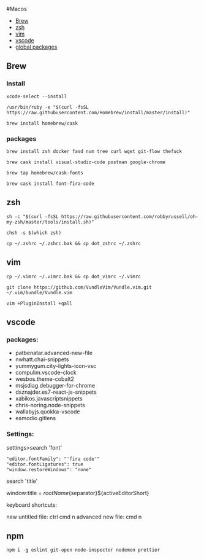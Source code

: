 #Macos

* [Brew](##Brew)
* [zsh](##zsh)
* [vim](##vim)
* [vscode](##vscode)
* [global packages](##npm)

## Brew

### Install

`xcode-select --install`

`/usr/bin/ruby -e "$(curl -fsSL https://raw.githubusercontent.com/Homebrew/install/master/install)"`

`brew install homebrew/cask`

###  packages

`brew install zsh docker fasd nvm tree curl wget git-flow thefuck`

`brew cask install visual-studio-code postman google-chrome`

`brew tap homebrew/cask-fonts`

`brew cask install font-fira-code`

## zsh

`sh -c "$(curl -fsSL https://raw.githubusercontent.com/robbyrussell/oh-my-zsh/master/tools/install.sh)"`

`chsh -s $(which zsh)`

`cp ~/.zshrc ~/.zshrc.bak && cp dot_zshrc ~/.zshrc`

## vim

`cp ~/.vimrc ~/.vimrc.bak && cp dot_vimrc ~/.vimrc`

`git clone https://github.com/VundleVim/Vundle.vim.git ~/.vim/bundle/Vundle.vim`

`vim +PluginInstall +qall`

## vscode

### packages: 

 * patbenatar.advanced-new-file
 * nwhatt.chai-snippets
 * yummygum.city-lights-icon-vsc
 * compulim.vscode-clock
 * wesbos.theme-cobalt2
 * msjsdiag.debugger-for-chrome
 * dsznajder.es7-react-js-snippets
 * xabikos.javascriptsnippets
 * chris-noring.node-snippets
 * wallabyjs.quokka-vscode
 * eamodio.gitlens

### Settings:
    
settings>search 'font'
    
```
"editor.fontFamily": "'fira code'"
"editor.fontLigatures": true
"window.restoreWindows": "none"
```

search 'title'

window:title = ${rootName}${separator}${activeEditorShort}

keyboard shortcuts:

new untitled file: ctrl cmd n
advanced new file: cmd n

## npm

`npm i -g eslint git-open node-inspector nodemon prettier`



